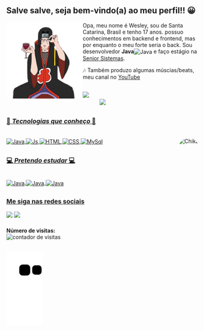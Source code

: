 ## Salve salve, seja bem-vindo(a) ao meu perfil!! 😀

<div>
<img align="left" src="./itachipng.png" width="200px" height="200px"/>
<p align="left">Opa, meu nome é Wesley, sou de Santa Catarina, Brasil e tenho 17 anos. possuo conhecimentos em backend e frontend, mas por enquanto o meu forte seria o back. Sou desenvolvedor <strong>Java</strong><img align="center" alt="Java" height="25" width="35" src="https://icongr.am/devicon/java-plain.svg?size=128&color=dd58c1"/> e faço estágio na <a href="https://www.senior.com.br">Senior Sistemas</a>. <br>
<p align="left">🎶 Também produzo algumas múscias/beats, meu canal no <a href="https://www.youtube.com/channel/UCw_RzqQhLn2URzYMmJ0YagQ" target="_blank">YouTube</a></p>
</div>

##

<div align="left">
  <a href = "https://github.com/WesleyDePaula">
  <img height="170em" src="https://github-readme-stats.vercel.app/api?username=WesleyDePaula&show_icons=true&theme=jolly&include_all_commits=true&count_private=true"/>
<div align="center">
  <img height="110em" src="https://github-readme-stats.vercel.app/api/top-langs/?username=WesleyDePaula&layout=compact&langs_count=7&theme=jolly"/>
</div>
</div>

  ##
  
### 💠 **_Tecnologias que conheço_** 💠

<div style="display: inline_block"><br>
  <img align="center" alt="Java" height="30" width="40" src="https://icongr.am/devicon/java-plain.svg?size=128&color=dd58c1" />
  <img align="center" alt="Js" height="30" width="40" src="https://icongr.am/devicon/javascript-plain.svg?size=128&color=dd58c1">
  <img align="center" alt="HTML" height="30" width="40" src="https://icongr.am/devicon/html5-plain-wordmark.svg?size=128&color=dd58c1">
  <img align="center" alt="CSS" height="30" width="40" src="https://icongr.am/devicon/css3-plain-wordmark.svg?size=128&color=dd58c1">
  <img align="center" alt="MySql" height="30" width="40" src="https://icongr.am/devicon/mysql-plain.svg?size=128&color=dd58c1">
  <img align="right" alt="Chika" height="150" style="border-radius:50px;" src="https://www.icegif.com/wp-content/uploads/icegif-2013.gif">
</div>

##
  
### 💻 **_Pretendo estudar_** 💻  
  
<div style="display: inline_block"><br>
  <img align="center" alt="Java" height="30" width="40" src="https://icongr.am/devicon/python-plain.svg?size=128&color=dd58c1" />
  <img align="center" alt="Java" height="30" width="40" src="https://icongr.am/devicon/angularjs-plain.svg?size=128&color=dd58c1" />
  <img align="center" alt="Java" height="30" width="40" src="https://icongr.am/devicon/csharp-plain.svg?size=128&color=dd58c1" />
 
</div>
  
##

### Me siga nas redes sociais
  
<div>
<a href="https://www.youtube.com/channel/UCw_RzqQhLn2URzYMmJ0YagQ" target="_blank"><img src="https://img.shields.io/badge/YouTube-FF0000?style=for-the-badge&logo=youtube&logoColor=white" target="_blank"></a>
<a href="https://www.linkedin.com/in/wesley-zeitz-de-paula-490796214/" target="_blank"><img src="https://img.shields.io/badge/-LinkedIn-%230077B5?style=for-the-badge&logo=linkedin&logoColor=white" target="_blank"></a>
  
###

<p align="left">
  <strong>Número de visitas: </strong><br> <img src="https://profile-counter.glitch.me/WesleyDePaula/count.svg" alt="contador de visitas">
</p>
  
##
  
 ![Snake animation](https://github.com/WesleyDePaula/WesleyDePaula/blob/output/github-contribution-grid-snake.svg)
  
</div>

